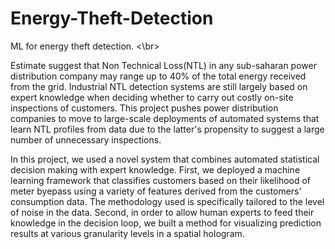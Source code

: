 # Energy-Theft-Detection
ML for energy theft detection. <\br>

Estimate suggest that Non Technical Loss(NTL) in any sub-saharan power distribution company may range up to 40% of the total energy received from the grid. Industrial NTL detection systems are still largely based on expert knowledge when deciding whether to carry out costly on-site inspections of customers. This project pushes power distribution companies to move to large-scale deployments of automated systems that learn NTL profiles from data due to the latter's propensity to suggest a large number of unnecessary inspections. 

In this project, we used a novel system that combines automated statistical decision making with expert knowledge. First, we deployed a machine learning framework that classifies customers based on their likelihood of meter byepass using a variety of features derived from the customers' consumption data. The methodology used is specifically tailored to the level of noise in the data. Second, in order to allow human experts to feed their knowledge in the decision loop, we built a method for visualizing prediction results at various granularity levels in a spatial hologram. 


